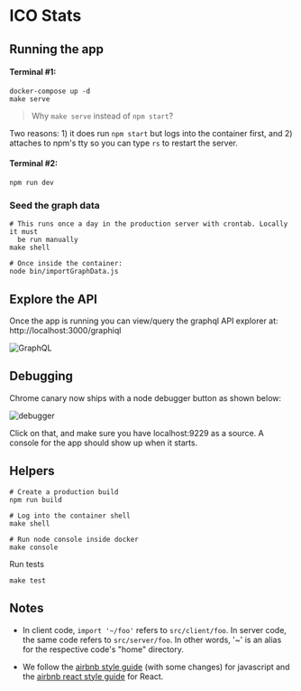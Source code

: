 # ICO Stats

## Running the app

#### Terminal #1:
```
docker-compose up -d
make serve
```

> Why `make serve` instead of `npm start`?

Two reasons: 1) it does run `npm start` but logs into the container first, and 2) attaches to npm's tty so you can type `rs` to restart the server.


#### Terminal #2:
```
npm run dev
```

### Seed the graph data
```
# This runs once a day in the production server with crontab. Locally it must
  be run manually
make shell

# Once inside the container:
node bin/importGraphData.js
```

## Explore the API

Once the app is running you can view/query the graphql API explorer at: http://localhost:3000/graphiql

![GraphQL](https://d3vv6lp55qjaqc.cloudfront.net/items/3L2j0v3j3J1X0v3i2D37/Screenshot%202017-05-30%2013.31.40.png?X-CloudApp-Visitor-Id=1754851&v=b2deb243)


## Debugging

Chrome canary now ships with a node debugger button as shown below:

![debugger](https://d3vv6lp55qjaqc.cloudfront.net/items/1i0C2O2n1G2F370V2r2N/%5Ba59661ea9da99b4d5a5739016404bb34%5D_Screenshot%25202017-05-23%252005.05.21.png?X-CloudApp-Visitor-Id=1754851&v=e920ded3)

Click on that, and make sure you have localhost:9229 as a source. A console for
the app should show up when it starts.

## Helpers
```
# Create a production build
npm run build   

# Log into the container shell
make shell

# Run node console inside docker
make console
```

Run tests
```
make test
```

## Notes

* In client code, `import '~/foo'` refers to `src/client/foo`. In server code,
  the same code refers to `src/server/foo`. In other words, '~' is an alias for
  the respective code's "home" directory.

* We follow the [airbnb style guide](https://github.com/airbnb/javascript) (with some changes) for javascript and the [airbnb react style guide](https://github.com/airbnb/javascript/tree/master/react) for React.
